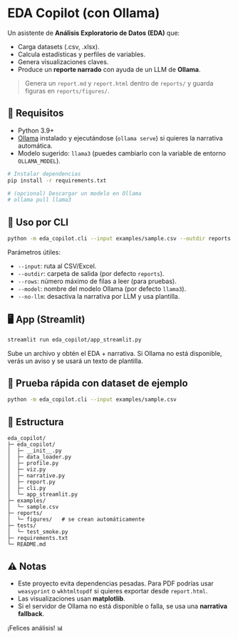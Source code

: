 # EDA Copilot (con Ollama)

Un asistente de **Análisis Exploratorio de Datos (EDA)** que:
- Carga datasets (.csv, .xlsx).
- Calcula estadísticas y perfiles de variables.
- Genera visualizaciones claves.
- Produce un **reporte narrado** con ayuda de un LLM de **Ollama**.

> Genera un `report.md` y `report.html` dentro de `reports/` y guarda figuras en `reports/figures/`.

## 🧰 Requisitos

- Python 3.9+
- [Ollama](https://ollama.com) instalado y ejecutándose (`ollama serve`) si quieres la narrativa automática.
- Modelo sugerido: `llama3` (puedes cambiarlo con la variable de entorno `OLLAMA_MODEL`).

```bash
# Instalar dependencias
pip install -r requirements.txt

# (opcional) Descargar un modelo en Ollama
# ollama pull llama3
```

## 🚀 Uso por CLI

```bash
python -m eda_copilot.cli --input examples/sample.csv --outdir reports --model llama3
```

Parámetros útiles:
- `--input`: ruta al CSV/Excel.
- `--outdir`: carpeta de salida (por defecto `reports`).
- `--rows`: número máximo de filas a leer (para pruebas).
- `--model`: nombre del modelo Ollama (por defecto `llama3`).
- `--no-llm`: desactiva la narrativa por LLM y usa plantilla.

## 🖥️ App (Streamlit)

```bash
streamlit run eda_copilot/app_streamlit.py
```

Sube un archivo y obtén el EDA + narrativa. Si Ollama no está disponible, verás un aviso y se usará un texto de plantilla.

## 🧪 Prueba rápida con dataset de ejemplo

```bash
python -m eda_copilot.cli --input examples/sample.csv
```

## 📁 Estructura

```
eda_copilot/
├─ eda_copilot/
│  ├─ __init__.py
│  ├─ data_loader.py
│  ├─ profile.py
│  ├─ viz.py
│  ├─ narrative.py
│  ├─ report.py
│  ├─ cli.py
│  └─ app_streamlit.py
├─ examples/
│  └─ sample.csv
├─ reports/
│  └─ figures/   # se crean automáticamente
├─ tests/
│  └─ test_smoke.py
├─ requirements.txt
└─ README.md
```

## ⚠️ Notas

- Este proyecto evita dependencias pesadas. Para PDF podrías usar `weasyprint` o `wkhtmltopdf` si quieres exportar desde `report.html`.
- Las visualizaciones usan **matplotlib**.
- Si el servidor de Ollama no está disponible o falla, se usa una **narrativa fallback**.

¡Felices análisis! 📊
